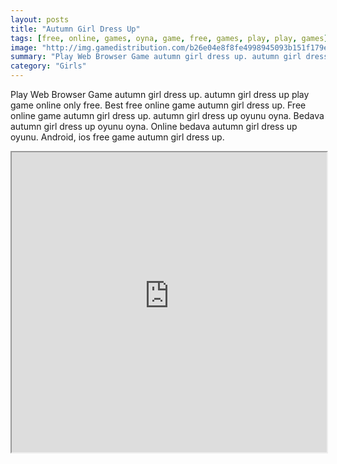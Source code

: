 ```yaml
---
layout: posts
title: "Autumn Girl Dress Up"
tags: [free, online, games, oyna, game, free, games, play, play, games]
image: "http://img.gamedistribution.com/b26e04e8f8fe4998945093b151f179e3.jpg"
summary: "Play Web Browser Game autumn girl dress up. autumn girl dress up play game online only free. Best free online game autumn girl dress up. Free online game autumn girl dress up. autumn girl dress up oyunu oyna. Bedava autumn girl dress up oyunu oyna. Online bedava autumn girl dress up oyunu. Android, ios free game autumn girl dress up."
category: "Girls"
---
```


Play Web Browser Game autumn girl dress up. autumn girl dress up play game online only free. Best free online game autumn girl dress up. Free online game autumn girl dress up. autumn girl dress up oyunu oyna. Bedava autumn girl dress up oyunu oyna. Online bedava autumn girl dress up oyunu. Android, ios free game autumn girl dress up.

<iframe width="100%" height="480px;" src="http://html5.gamedistribution.com/b26e04e8f8fe4998945093b151f179e3/"></iframe>
